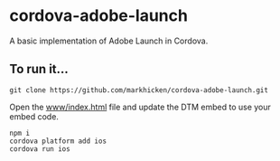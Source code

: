 # cordova-adobe-launch
A basic implementation of Adobe Launch in Cordova.

## To run it...
```
git clone https://github.com/markhicken/cordova-adobe-launch.git
```

Open the [www/index.html](www/index.html#L39) file and update the DTM embed to use your embed code.

```
npm i
cordova platform add ios
cordova run ios
```
